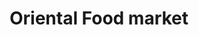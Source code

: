 ---
title: "Oriental Food market"
url: /siloam-springs/oriental-food-market/
shop: Gemüse & Obst
---